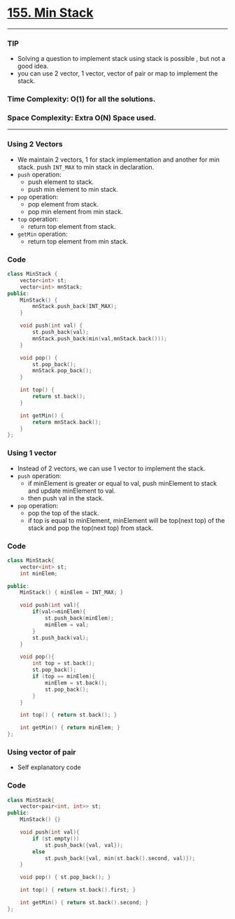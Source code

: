 # [155. Min Stack](https://leetcode.com/problems/min-stack/description/)

---

### TIP

-   Solving a question to implement stack using stack is possible , but not a good idea.
-   you can use 2 vector, 1 vector, vector of pair or map to implement the stack.

### Time Complexity: O(1) for all the solutions.

### Space Complexity: Extra O(N) Space used.

---

### Using 2 Vectors

-   We maintain 2 vectors, 1 for stack implementation and another for min stack. push `INT_MAX` to min stack in declaration.
-   `push` operation:
    -   push element to stack.
    -   push min element to min stack.
-   `pop` operation:
    -   pop element from stack.
    -   pop min element from min stack.
-   `top` operation:
    -   return top element from stack.
-   `getMin` operation:
    -   return top element from min stack.

### Code

```cpp
class MinStack {
    vector<int> st;
    vector<int> mnStack;
public:
    MinStack() {
        mnStack.push_back(INT_MAX);
    }

    void push(int val) {
        st.push_back(val);
        mnStack.push_back(min(val,mnStack.back()));
    }

    void pop() {
        st.pop_back();
        mnStack.pop_back();
    }

    int top() {
        return st.back();
    }

    int getMin() {
        return mnStack.back();
    }
};
```

### Using 1 vector

-   Instead of 2 vectors, we can use 1 vector to implement the stack.
-   `push` operation:
    -   if minElement is greater or equal to val, push minElement to stack and update minElement to val.
    -   then push val in the stack.
-   `pop` operation:
    -   pop the top of the stack.
    -   if top is equal to minElement, minElement will be top(next top) of the stack and pop the top(next top) from stack.

### Code

```cpp
class MinStack{
    vector<int> st;
    int minElem;

public:
    MinStack() { minElem = INT_MAX; }

    void push(int val){
        if(val<=minElem){
            st.push_back(minElem);
            minElem = val;
        }
        st.push_back(val);
    }

    void pop(){
        int top = st.back();
        st.pop_back();
        if (top == minElem){
            minElem = st.back();
            st.pop_back();
        }
    }

    int top() { return st.back(); }

    int getMin() { return minElem; }
};

```

### Using vector of pair

-   Self explanatory code

### Code

```cpp
class MinStack{
    vector<pair<int, int>> st;
public:
    MinStack() {}

    void push(int val){
        if (st.empty())
            st.push_back({val, val});
        else
            st.push_back({val, min(st.back().second, val)});
    }

    void pop() { st.pop_back(); }

    int top() { return st.back().first; }

    int getMin() { return st.back().second; }
};
```
